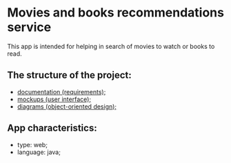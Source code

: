# Movies and books recommendations service

This app is intended for helping in search of movies to watch or books to read.

## The structure of the project:
- [documentation (requirements);](https://github.com/SneakyElfff/MoviesAndBooksRecommendationsService/tree/main/Documentation)
- [mockups (user interface);](https://github.com/SneakyElfff/MoviesAndBooksRecommendationsService/tree/main/Mockups)
- [diagrams (object-oriented design);](https://github.com/SneakyElfff/MoviesAndBooksRecommendationsService/tree/fe653944651b70a479510b172d3d19fce9f8d327/Diagrams)

## App characteristics:
- type: web;
- language: java;
